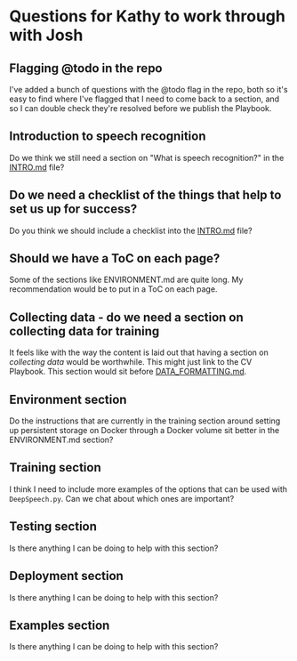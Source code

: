 # Questions for Kathy to work through with Josh

## Flagging @todo in the repo

I've added a bunch of questions with the @todo flag in the repo, both so it's easy to find where I've flagged that I need to come back to a section, and so I can double check they're resolved before we publish the Playbook.

## Introduction to speech recognition

Do we think we still need a section on "What is speech recognition?" in the [INTRO.md](INTRO.md) file?

## Do we need a checklist of the things that help to set us up for success?

Do you think we should include a checklist into the [INTRO.md](INTRO.md) file?

## Should we have a ToC on each page?

Some of the sections like ENVIRONMENT.md are quite long. My recommendation would be to put in a ToC on each page.

## Collecting data - do we need a section on collecting data for training

It feels like with the way the content is laid out that having a section on _collecting data_ would be worthwhile. This might just link to the CV Playbook. This section would sit before [DATA_FORMATTING.md](DATA_FORMATTING.md).

## Environment section

Do the instructions that are currently in the training section around setting up persistent storage on Docker through a Docker volume sit better in the ENVIRONMENT.md section?

## Training section

I think I need to include more examples of the options that can be used with `DeepSpeech.py`. Can we chat about which ones are important?

## Testing section

Is there anything I can be doing to help with this section?

## Deployment section

Is there anything I can be doing to help with this section?

## Examples section

Is there anything I can be doing to help with this section?
